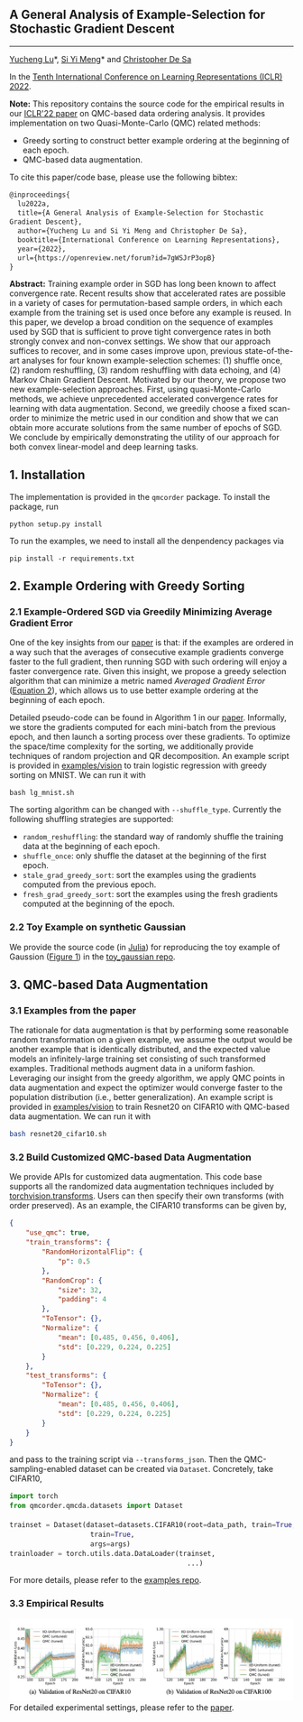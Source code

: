 ## A General Analysis of Example-Selection for Stochastic Gradient Descent
---
[Yucheng Lu](https://www.cs.cornell.edu/~yucheng/)\*, [Si Yi Meng](https://www.cs.cornell.edu/~siyimeng/)\* and [Christopher De Sa](http://www.cs.cornell.edu/~cdesa/)

In the [Tenth International Conference on Learning Representations (ICLR) 2022](https://iclr.cc/Conferences/2022).

**Note:**
This repository contains the source code for the empirical results in our [ICLR'22 paper](https://openreview.net/pdf?id=7gWSJrP3opB) on QMC-based data ordering analysis. It provides implementation on two Quasi-Monte-Carlo (QMC) related methods:
* Greedy sorting to construct better example ordering at the beginning of each epoch.
* QMC-based data augmentation.

To cite this paper/code base, please use the following bibtex:
```
@inproceedings{
  lu2022a,
  title={A General Analysis of Example-Selection for Stochastic Gradient Descent},
  author={Yucheng Lu and Si Yi Meng and Christopher De Sa},
  booktitle={International Conference on Learning Representations},
  year={2022},
  url={https://openreview.net/forum?id=7gWSJrP3opB}
}
```
**Abstract:**
Training example order in SGD has long been known to affect convergence rate. Recent results show that accelerated rates are possible in a variety of cases for permutation-based sample orders, in which each example from the training set is used once before any example is reused. In this paper, we develop a broad condition on the sequence of examples used by SGD that is sufficient to prove tight convergence rates in both strongly convex and non-convex settings. We show that our approach suffices to recover, and in some cases improve upon, previous state-of-the-art analyses for four known example-selection schemes: (1) shuffle once, (2) random reshuffling, (3) random reshuffling with data echoing, and (4) Markov Chain Gradient Descent. Motivated by our theory, we propose two new example-selection approaches. First, using quasi-Monte-Carlo methods, we achieve unprecedented accelerated convergence rates for learning with data augmentation. Second, we greedily choose a fixed scan-order to minimize the metric used in our condition and show that we can obtain more accurate solutions from the same number of epochs of SGD. We conclude by empirically demonstrating the utility of our approach for both convex linear-model and deep learning tasks.

## 1. Installation
The implementation is provided in the `qmcorder` package. To install the package, run
```
python setup.py install
```
To run the examples, we need to install all the denpendency packages via
```
pip install -r requirements.txt
```

## 2. Example Ordering with Greedy Sorting
### 2.1 Example-Ordered SGD via Greedily Minimizing Average Gradient Error
One of the key insights from our [paper](https://openreview.net/pdf?id=7gWSJrP3opB) is that: if the examples are ordered in a way such that the averages of consecutive example gradients converge faster to the full gradient, then running SGD with such ordering will enjoy a faster convergence rate.
Given this insight, we propose a greedy selection algorithm that can minimize a metric named *Averaged Gradient Error* ([Equation 2](https://openreview.net/pdf?id=7gWSJrP3opB)), which allows us to use better example ordering at the beginning of each epoch. 

Detailed pseudo-code can be found in Algorithm 1 in our [paper](https://openreview.net/pdf?id=7gWSJrP3opB). Informally, we store the gradients computed for each mini-batch from the previous epoch, and then launch a sorting process over these gradients. To optimize the space/time complexity for the sorting, we additionally provide techniques of random projection and QR decomposition. An example script is provided in [examples/vision](https://github.com/EugeneLYC/qmc-ordering/tree/release/examples/vision) to train logistic regression with greedy sorting on MNIST. We can run it with
```
bash lg_mnist.sh
```
The sorting algorithm can be changed with `--shuffle_type`. Currently the following shuffling strategies are supported:

* `random_reshuffling`: the standard way of randomly shuffle the training data at the beginning of each epoch.
* `shuffle_once`: only shuffle the dataset at the beginning of the first epoch.
* `stale_grad_greedy_sort`: sort the examples using the gradients computed from the previous epoch.
* `fresh_grad_greedy_sort`: sort the examples using the fresh gradients computed at the beginning of the epoch.

### 2.2 Toy Example on synthetic Gaussian
We provide the source code (in [Julia](https://julialang.org/)) for reproducing the toy example of Gaussion ([Figure 1](https://openreview.net/pdf?id=7gWSJrP3opB)) in the [toy_gaussian repo](https://github.com/EugeneLYC/qmc-ordering/tree/main/toy_gaussian).


## 3. QMC-based Data Augmentation
### 3.1 Examples from the paper
The rationale for data augmentation is that by performing some reasonable random transformation on a given example, we assume the output would be another example that is identically distributed, and the expected value models an infinitely-large training set consisting of such transformed examples. Traditional methods augment data in a uniform fashion. Leveraging our insight from the greedy algorithm, we apply QMC points in data augmentation and expect the optimizer would converge faster to the population distribution (i.e., better generalization). An example script is provided in [examples/vision](https://github.com/EugeneLYC/qmc-ordering/tree/release/examples/vision) to train Resnet20 on CIFAR10 with QMC-based data augmentation. We can run it with
```bash
bash resnet20_cifar10.sh
```

### 3.2 Build Customized QMC-based Data Augmentation
We provide APIs for customized data augmentation. This code base supports all the randomized data augmentation techniques included by [torchvision.transforms](https://github.com/pytorch/vision/blob/main/torchvision/transforms/transforms.py).
Users can then specify their own transforms (with order preserved). As an example, the CIFAR10 transforms can be given by,
```json
{
    "use_qmc": true,
    "train_transforms": {
        "RandomHorizontalFlip": {
            "p": 0.5
        },
        "RandomCrop": {
            "size": 32,
            "padding": 4
        },
        "ToTensor": {},
        "Normalize": {
            "mean": [0.485, 0.456, 0.406],
            "std": [0.229, 0.224, 0.225]
        }
    },
    "test_transforms": {
        "ToTensor": {},
        "Normalize": {
            "mean": [0.485, 0.456, 0.406],
            "std": [0.229, 0.224, 0.225]
        }
    }
}
```
and pass to the training script via `--transforms_json`. Then the QMC-sampling-enabled dataset can be created via `Dataset`. Concretely, take CIFAR10,
```python
import torch
from qmcorder.qmcda.datasets import Dataset

trainset = Dataset(dataset=datasets.CIFAR10(root=data_path, train=True, download=True),
                    train=True,
                    args=args)
trainloader = torch.utils.data.DataLoader(trainset,
                                            ...)
```
For more details, please refer to the [examples repo](https://github.com/EugeneLYC/qmc-ordering/tree/release/examples).

### 3.3 Empirical Results
![sort-image](docs/assets/images/qmc.jpeg)
For detailed experimental settings, please refer to the [paper](https://openreview.net/pdf?id=7gWSJrP3opB).